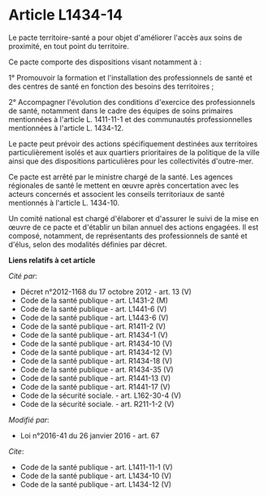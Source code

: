 # Article L1434-14

Le pacte territoire-santé a pour objet d'améliorer l'accès aux soins de proximité, en tout point du territoire. 

Ce pacte comporte des dispositions visant notamment à : 

1° Promouvoir la formation et l'installation des professionnels de santé et des centres de santé en fonction des besoins des
territoires ; 

2° Accompagner l'évolution des conditions d'exercice des professionnels de santé, notamment dans le cadre des équipes de
soins primaires mentionnées à l'article L. 1411-11-1 et des communautés professionnelles mentionnées à l'article L. 1434-12. 

Le pacte peut prévoir des actions spécifiquement destinées aux territoires particulièrement isolés et aux quartiers
prioritaires de la politique de la ville ainsi que des dispositions particulières pour les collectivités d'outre-mer. 

Ce pacte est arrêté par le ministre chargé de la santé. Les agences régionales de santé le mettent en œuvre après
concertation avec les acteurs concernés et associent les conseils territoriaux de santé mentionnés à l'article L. 1434-10. 

Un comité national est chargé d'élaborer et d'assurer le suivi de la mise en œuvre de ce pacte et d'établir un bilan annuel
des actions engagées. Il est composé, notamment, de représentants des professionnels de santé et d'élus, selon des modalités
définies par décret.

**Liens relatifs à cet article**

_Cité par_:

  - Décret n°2012-1168 du 17 octobre 2012 - art. 13 (V)
  - Code de la santé publique - art. L1431-2 (M)
  - Code de la santé publique - art. L1441-6 (V)
  - Code de la santé publique - art. L1443-6 (V)
  - Code de la santé publique - art. R1411-2 (V)
  - Code de la santé publique - art. R1434-1 (V)
  - Code de la santé publique - art. R1434-10 (V)
  - Code de la santé publique - art. R1434-12 (V)
  - Code de la santé publique - art. R1434-18 (V)
  - Code de la santé publique - art. R1434-35 (V)
  - Code de la santé publique - art. R1441-13 (V)
  - Code de la santé publique - art. R1441-17 (V)
  - Code de la sécurité sociale. - art. L162-30-4 (V)
  - Code de la sécurité sociale. - art. R211-1-2 (V)

_Modifié par_:

  - Loi n°2016-41 du 26 janvier 2016 - art. 67

_Cite_:

  - Code de la santé publique - art. L1411-11-1 (V)
  - Code de la santé publique - art. L1434-10 (V)
  - Code de la santé publique - art. L1434-12 (V)
